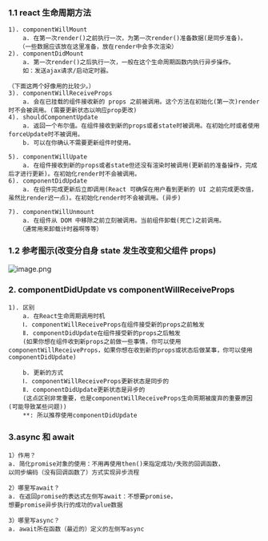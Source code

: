 ### 1.1 react 生命周期方法

    1). componentWillMount
        a. 在第一次render()之前执行一次，为第一次render()准备数据(是同步准备)。
       （一些数据应该放在这里准备，放在render中会多次渲染）
    2). componentDidMount
      	a. 第一次render()之后执行一次，一般在这个生命周期函数内执行异步操作。
      	如：发送ajax请求/启动定时器。

    （下面这两个好像用的比较少。）
    3). componentWillReceiveProps
      	a. 会在已挂载的组件接收新的 props 之前被调用。这个方法在初始化(第一次)render时不会被调用。(需要更新状态以响应prop更改)
    4). shouldComponentUpdate
      	a. 返回一个布尔值。在组件接收到新的props或者state时被调用。在初始化时或者使用forceUpdate时不被调用。
      	b. 可以在你确认不需要更新组件时使用。

    5). componentWillUpate
      	a. 在组件接收到新的props或者state但还没有渲染时被调用(更新前的准备操作，完成后才进行更新)。在初始化render时不会被调用。
    6). componentDidUpdate
      	a. 在组件完成更新后立即调用(React 可确保在用户看到更新的 UI 之前完成更改值，虽然比render迟一点)。在初始化render时不会被调用。(异步)

    7). componentWillUnmount
      	a. 在组件从 DOM 中移除之前立刻被调用。当前组件卸载(死亡)之前调用。
       （通常用来卸载计时器啊等等）

### 1.2 参考图示(改变分自身 state 发生改变和父组件 props)

![image.png](https://i.loli.net/2020/07/13/s1ntvR8lepTI3BY.png)

### 2. componentDidUpdate vs componentWillReceiveProps

    1). 区别
    	a. 在React生命周期调用时机
      	Ⅰ. componentWillReceiveProps在组件接受新的props之前触发
      	Ⅱ. componentDidUpdate在组件接受新的props之后触发
      	(如果你想在组件收到新props之前做一些事情，你可以使用componentWillReceiveProps，如果你想在收到新的props或状态后做某事，你可以使用componentDidUpdate)

    	b. 更新的方式
      	Ⅰ. componentWillReceiveProps更新状态是同步的
      	Ⅱ. componentDidUpdate更新状态是异步的
      	(这点区别非常重要，也是componentWillReceiveProps生命周期被废弃的重要原因(可能导致某些问题))
        **: 所以推荐使用componentDidUpdate

### 3.async 和 await

    1）作用？
    a. 简化promise对象的使用：不用再使用then()来指定成功/失败的回调函数，
    以同步编码（没有回调函数了）方式实现异步流程

    2）哪里写await？
    a. 在返回promise的表达式左侧写await：不想要promise，
    想要promise异步执行的成功的value数据

    3）哪里写async？
    a. await所在函数（最近的）定义的左侧写async
